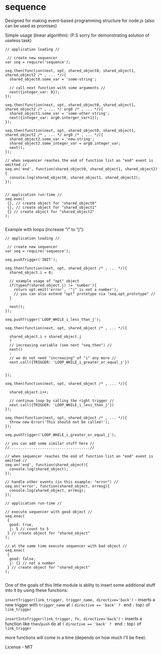 # sequence
Designed for making event-based programming structure for node.js (also can be used as promises)

Simple usage (linear algorithm): (P.S sorry for demonstrating solution of useless task)
```
// application loading //

 // create new sequencer
var seq = require('sequence');

seq.then(function(next, opt, shared_object0, shared_object1, shared_object2 /* , ... */){
  shared_object0.some_var = 'some-string';
  
  // call next function with some arguments //
  next({integer_var: 0});
});

seq.then(function(next, opt, shared_object0, shared_object1, shared_object2 /* , ... */ arg0 /* , ... */){
  shared_object1.some_var = 'some-other-string';
  next({integer_var: arg0.interger_var+1});
});

seq.then(function(next, opt, shared_object0, shared_object1, shared_object2 /* , ... */ arg0 /* , ... */){
  shared_object2.some_var = 'new-string';
  shared_object2.some_integer_var = arg0.integer_var;
  next();
});

// when sequencer reaches the end of function list an "end" event is emitted //
seq.on('end', function(shared_object0, shared_object1, shared_object2){
  console.log(shared_object0, shared_object1, shared_object2);
});


// application run-time //
seq.exec(
 {}, // create object for "shared_object0"
 {}, // create object for "shared_object1"
 {} // create object for "shared_object2"
);


```

Example with loops (increase "i" to "j"):

```
// application loading //

 // create new sequencer
var seq = require('sequence');

seq.pushTrigger('INIT');

seq.then(function(next, opt, shared_object /* , ... */){
  shared_object.i = 0;
  
  // example usage of "opt" object
  if(typeof(shared_object.j) != 'number'){
    return opt.emit('error', '"j" is not a number');
    // you can also extend "opt" prototype via "seq.opt_prototype" //
  }
  
  next();
});

seq.pushTrigger('LOOP_WHILE_i_less_than_j');

seq.then(function(next, opt, shared_object /* , ... */){

  shared_object.i < shared_object.j
  ?
  // increasing variable (see next "seq.then") //
  next()
  :
  // we do not need "increasing" of "i" any more //
  next.call({TRIGGER: 'LOOP_WHILE_i_greater_or_equal_j'})
  
  
});

seq.then(function(next, opt, shared_object /* , ... */){

  shared_object.i++;
  
  // continue loop by calling the right trigger //
  next.call({TRIGGER: 'LOOP_WHILE_i_less_than_j'})
});

seq.then(function(next, opt, shared_object /* , ... */){
  throw new Error('This should not be called!');
});

seq.pushTrigger('LOOP_WHILE_i_greater_or_equal_j');

// you can add some similar stuff here //
//.....................................//

// when sequencer reaches the end of function list an "end" event is emitted //
seq.on('end', function(shared_object){
  console.log(shared_object);
});

// handle other events (in this example: "error") //
seq.on('error', function(shared_object, errmsg){
  console.log(shared_object, errmsg);
});

// application run-time //

// execute sequencer with good object //
seq.exec(
 {
  good: true,
  j: 5 // count to 5
 } // create object for "shared_object"
);

// at the same time execute sequencer with bad object //
seq.exec(
 {
  good: false,
  j: {} // not a number
 } // create object for "shared_object"
);


```

One of the goals of this little module is ablity to insert some additional stuff into it by using these functions:

```insertTrigger(link_trigger, trigger_name, directive='back')``` - inserts a new trigger with ```trigger_name``` at ```(``` ```directive == 'back' ? ``` end ``` : ``` top```)``` of ```link_trigger```

```insertIntoTrigger(link_trigger, fn, directive='back')``` - inserts a function like ```then```/```push``` do at ```(``` ```directive == 'back' ? ``` end ``` : ``` top```)``` of ```link_trigger```

more functions will come in a time (depends on how much I'll be free).

License - MIT
